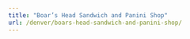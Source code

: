 ```yaml
---
title: "Boar’s Head Sandwich and Panini Shop"
url: /denver/boars-head-sandwich-and-panini-shop/
---
```

